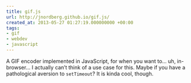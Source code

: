 ```yaml
---
title: gif.js
url: http://jnordberg.github.io/gif.js/
created_at: 2013-05-27 01:27:19.000000000 +00:00
tags:
- gif
- webdev
- javascript
---
```


A GIF encoder implemented in JavaScript, for when you want to… uh,
in-browser… I actually can’t think of a use case for this. Maybe if you
have a pathological aversion to `setTimeout`? It is kinda cool, though.
